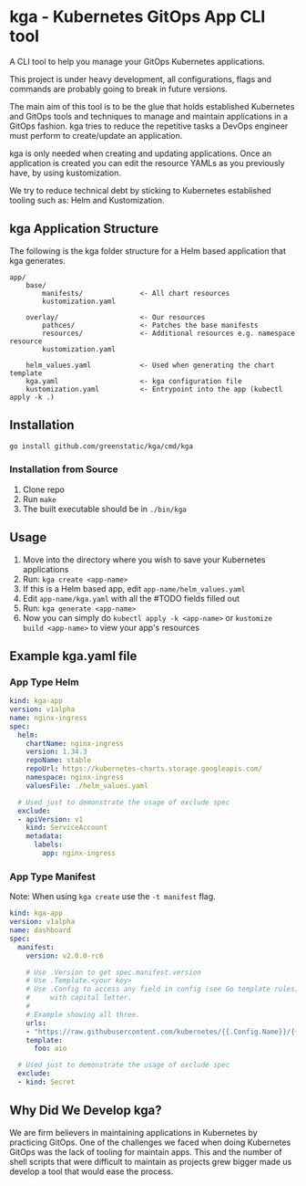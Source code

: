 # kga - Kubernetes GitOps App CLI tool
A CLI tool to help you manage your GitOps Kubernetes applications.

This project is under heavy development, all configurations, flags and commands are probably going to break in future versions.


The main aim of this tool is to be the glue that holds established Kubernetes and GitOps tools and techniques to manage and maintain applications in a GitOps fashion.
kga tries to reduce the repetitive tasks a DevOps engineer must perform to create/update an application.

kga is only needed when creating and updating applications.
Once an application is created you can edit the resource YAMLs as you previously have, by using kustomization.

We try to reduce technical debt by sticking to Kubernetes established tooling such as: Helm and Kustomization.


## kga Application Structure
The following is the kga folder structure for a Helm based application that kga generates.
```
app/
    base/
        manifests/              <- All chart resources
        kustomization.yaml
    
    overlay/                    <- Our resources
        pathces/                <- Patches the base manifests
        resources/              <- Additional resources e.g. namespace resource
        kustomization.yaml
    
    helm_values.yaml            <- Used when generating the chart template
    kga.yaml                    <- kga configuration file
    kustomization.yaml          <- Entrypoint into the app (kubectl apply -k .)
```

## Installation
```bash
go install github.com/greenstatic/kga/cmd/kga
```

### Installation from Source
1. Clone repo
2. Run `make`
3. The built executable should be in `./bin/kga`

## Usage
1. Move into the directory where you wish to save your Kubernetes applications
2. Run: `kga create <app-name>`
3. If this is a Helm based app, edit `app-name/helm_values.yaml`
4. Edit `app-name/kga.yaml` with all the #TODO fields filled out
5. Run: `kga generate <app-name>`
6. Now you can simply do `kubectl apply -k <app-name>` or `kustomize build <app-name>` to view your app's resources

## Example kga.yaml file
### App Type Helm
```yaml
kind: kga-app
version: v1alpha
name: nginx-ingress
spec:
  helm:
    chartName: nginx-ingress
    version: 1.34.3
    repoName: stable
    repoUrl: https://kubernetes-charts.storage.googleapis.com/
    namespace: nginx-ingress
    valuesFile: ./helm_values.yaml

  # Used just to demonstrate the usage of exclude spec
  exclude:
  - apiVersion: v1
    kind: ServiceAccount
    metadata:
      labels:
        app: nginx-ingress
```

### App Type Manifest
Note: When using `kga create` use the `-t manifest` flag.

```yaml
kind: kga-app
version: v1alpha
name: dashboard
spec:
  manifest:
    version: v2.0.0-rc6

    # Use .Version to get spec.manifest.version
    # Use .Template.<your key>
    # Use .Config to access any field in config (see Go template rules) - hint: key names in this case begin
    #     with capital letter.
    #
    # Example showing all three.
    urls:
    - "https://raw.githubusercontent.com/kubernetes/{{.Config.Name}}/{{ .Version }}/{{ .Template.foo }}/deploy/recommended.yaml"
    template:
      foo: aio

  # Used just to demonstrate the usage of exclude spec
  exclude:
  - kind: Secret

```

## Why Did We Develop kga?
We are firm believers in maintaining applications in Kubernetes by practicing GitOps.
One of the challenges we faced when doing Kubernetes GitOps was the lack of tooling for maintain apps.
This and the number of shell scripts that were difficult to maintain as projects grew bigger made us develop a tool that would ease the process.